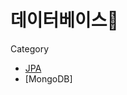 # 데이터베이스&#127752;

Category
- [JPA](https://github.com/yooooonk/TIL/tree/master/Database/JPA)
- [MongoDB]